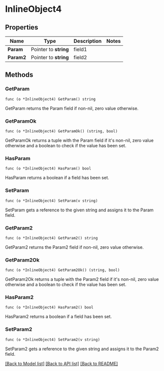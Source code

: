 # InlineObject4

## Properties

Name | Type | Description | Notes
------------ | ------------- | ------------- | -------------
**Param** | Pointer to **string** | field1 | 
**Param2** | Pointer to **string** | field2 | 

## Methods

### GetParam

`func (o *InlineObject4) GetParam() string`

GetParam returns the Param field if non-nil, zero value otherwise.

### GetParamOk

`func (o *InlineObject4) GetParamOk() (string, bool)`

GetParamOk returns a tuple with the Param field if it's non-nil, zero value otherwise
and a boolean to check if the value has been set.

### HasParam

`func (o *InlineObject4) HasParam() bool`

HasParam returns a boolean if a field has been set.

### SetParam

`func (o *InlineObject4) SetParam(v string)`

SetParam gets a reference to the given string and assigns it to the Param field.

### GetParam2

`func (o *InlineObject4) GetParam2() string`

GetParam2 returns the Param2 field if non-nil, zero value otherwise.

### GetParam2Ok

`func (o *InlineObject4) GetParam2Ok() (string, bool)`

GetParam2Ok returns a tuple with the Param2 field if it's non-nil, zero value otherwise
and a boolean to check if the value has been set.

### HasParam2

`func (o *InlineObject4) HasParam2() bool`

HasParam2 returns a boolean if a field has been set.

### SetParam2

`func (o *InlineObject4) SetParam2(v string)`

SetParam2 gets a reference to the given string and assigns it to the Param2 field.


[[Back to Model list]](../README.md#documentation-for-models) [[Back to API list]](../README.md#documentation-for-api-endpoints) [[Back to README]](../README.md)


